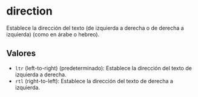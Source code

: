 # direction
Establece la dirección del texto (de izquierda a derecha o de derecha a izquierda) (como en árabe o hebreo).

## Valores
* `ltr` (left-to-right) (predeterminado): Establece la dirección del texto de izquierda a derecha.
* `rtl` (right-to-left): Establece la dirección del texto de derecha a izquierda.